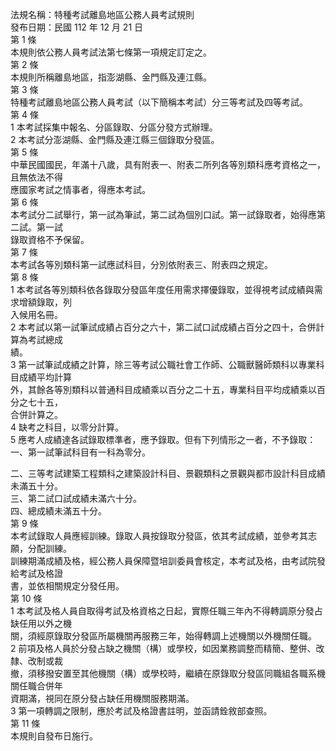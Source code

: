 法規名稱：特種考試離島地區公務人員考試規則  
發布日期：民國 112 年 12 月 21 日  
第 1 條  
本規則依公務人員考試法第七條第一項規定訂定之。  
第 2 條  
本規則所稱離島地區，指澎湖縣、金門縣及連江縣。  
第 3 條  
特種考試離島地區公務人員考試（以下簡稱本考試）分三等考試及四等考試。  
第 4 條  
1 本考試採集中報名、分區錄取、分區分發方式辦理。  
2 本考試分澎湖縣、金門縣及連江縣三個錄取分發區。  
第 5 條  
中華民國國民，年滿十八歲，具有附表一、附表二所列各等別類科應考資格之一，且無依法不得  
應國家考試之情事者，得應本考試。  
第 6 條  
本考試分二試舉行，第一試為筆試，第二試為個別口試。第一試錄取者，始得應第二試。第一試  
錄取資格不予保留。  
第 7 條  
本考試各等別類科第一試應試科目，分別依附表三、附表四之規定。  
第 8 條  
1 本考試各等別類科依各錄取分發區年度任用需求擇優錄取，並得視考試成績與需求增額錄取，列  
入候用名冊。  
2 本考試以第一試筆試成績占百分之六十，第二試口試成績占百分之四十，合併計算為考試總成  
績。  
3 第一試筆試成績之計算，除三等考試公職社會工作師、公職獸醫師類科以專業科目成績平均計算  
外，其餘各等別類科以普通科目成績乘以百分之二十五，專業科目平均成績乘以百分之七十五，  
合併計算之。  
4 缺考之科目，以零分計算。  
5 應考人成績達各試錄取標準者，應予錄取。但有下列情形之一者，不予錄取：  
一、第一試筆試科目有一科為零分。  


二、三等考試建築工程類科之建築設計科目、景觀類科之景觀與都市設計科目成績未滿五十分。  
三、第二試口試成績未滿六十分。  
四、總成績未滿五十分。  
第 9 條  
本考試錄取人員應經訓練。錄取人員按錄取分發區，依其考試成績，並參考其志願，分配訓練。  
訓練期滿成績及格，經公務人員保障暨培訓委員會核定，本考試及格，由考試院發給考試及格證  
書，並依相關規定分發任用。  
第 10 條  
1 本考試及格人員自取得考試及格資格之日起，實際任職三年內不得轉調原分發占缺任用以外之機  
關，須經原錄取分發區所屬機關再服務三年，始得轉調上述機關以外機關任職。  
2 前項及格人員於分發占缺之機關（構）或學校，如因業務調整而精簡、整併、改隸、改制或裁  
撤，須移撥安置至其他機關（構）或學校時，繼續在原錄取分發區同職組各職系機關任職合併年  
資期滿，視同在原分發占缺任用機關服務期滿。  
3 第一項轉調之限制，應於考試及格證書註明，並函請銓敘部查照。  
第 11 條  
本規則自發布日施行。  


